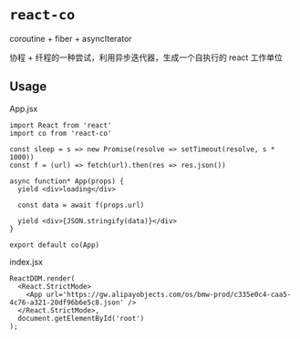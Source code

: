 # `react-co`

coroutine + fiber + asyncIterator

协程 + 纤程的一种尝试，利用异步迭代器，生成一个自执行的 react 工作单位

## Usage

App.jsx
```
import React from 'react'
import co from 'react-co'

const sleep = s => new Promise(resolve => setTimeout(resolve, s * 1000))
const f = (url) => fetch(url).then(res => res.json())

async function* App(props) {
  yield <div>loading</div>

  const data = await f(props.url)

  yield <div>{JSON.stringify(data)}</div>
}

export default co(App)

```

index.jsx
```
ReactDOM.render(
  <React.StrictMode>
    <App url='https://gw.alipayobjects.com/os/bmw-prod/c335e0c4-caa5-4c76-a321-20df96b6e5c8.json' />
  </React.StrictMode>,
  document.getElementById('root')
);
```
